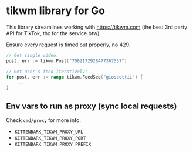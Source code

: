 # tikwm library for Go

This library streamlines working with https://tikwm.com (the best 3rd party API for TikTok, thx for the service btw).

Ensure every request is timed out properly, no 429.
```go
// Get single video:
post, err := tikwm.Post("7002172928477367557")

// Get user's feed iteratively:
for post, err := range tikwm.FeedSeq("gioscottii") {
    ...
}
```

## Env vars to run as proxy (sync local requests)
Check `cmd/proxy` for more info.
- `KITTENBARK_TIKWM_PROXY_URL` 
- `KITTENBARK_TIKWM_PROXY_PORT`
- `KITTENBARK_TIKWM_PROXY_PREFIX`